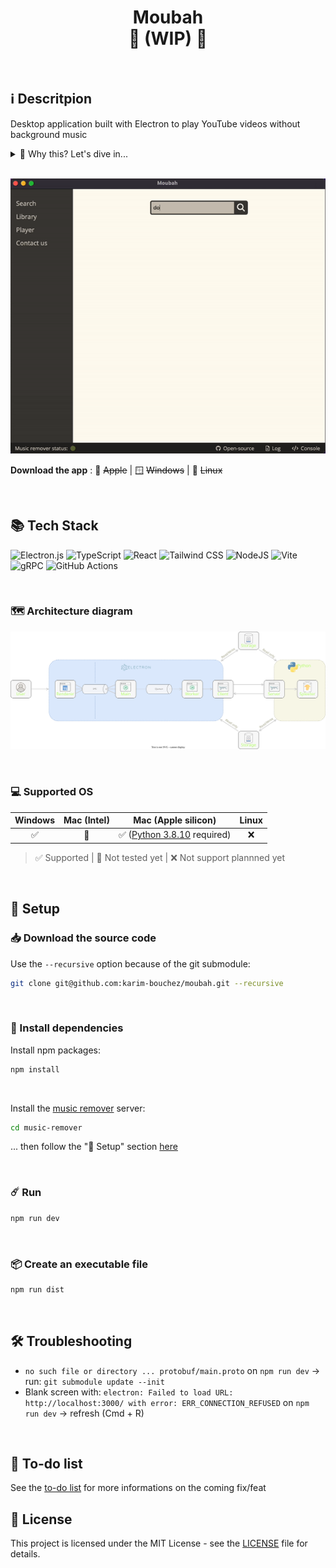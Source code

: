 <h1 align="center">
    Moubah</br>
    🚧 (WIP) 🚧 </br>
</h1>
</br>

## ℹ️ Descritpion

Desktop application built with Electron to play YouTube videos without background music

<details>
<summary>🔎 Why this? Let's dive in...</summary>

</br>

> Desktop application ...

A web page would have been more convenient for the end user, but the processing of the video requires a high CPU and/or GPU consumption combined with non-javascript dependencies that cannot take place in a browser (client side).
A solution could have been to place this processing on the server side, but this would have had a considerable cost and the primary objective of this service is to be 100% free. This could happen in the future in cha Allah with the financial support of the community, but not now.

"What about a mobile app?"
Here, the problem with doing client-side processing is that the machine learning model trained to separate voice from audio is not currently compatible to run on a phone (as far as I know, this [PR](https://github.com/deezer/spleeter/issues/477) is still opened, this [project](https://github.com/FaceOnLive/Spleeter-Android-iOS) doesn't seem to work, and the processing time would have been to slow anyway).
As for the problem of server-side processing, it's the same as for the web version: not impossible, but it's not free

> ... built with Electron ...

A GUI built with a Python framework would have been technically simpler, but I turned to Electron to deepen my knowledge of the front end stack: JS / TS / React / HTML / CSS

> ... to play YouTube videos without background music

For the moment, only youtube videos are supported, but in the future, audios/videos can also be imported directly from the computer to have the background music removed, bi idhni Allah.
The app is centred around youtube as there is a lot of useful (e.g. tutorials) and/or entertaining (e.g. documentaries) content available on this platform with music in the background. This being haram in Islam, this app makes it... Moubah

</details>

</br>

<p align="center">
  <img src="demo.gif" alt="Example of Moubah usage" />
</p>

**Download the app** : 🍏 ~~Apple~~ | 🪟 ~~Windows~~ | 🐧 ~~Linux~~

<!-- For mac: xattr -d com.apple.quarantine /Users/karim/Downloads/moubah-1.0.0.app -->

</br>

## 📚 Tech Stack

![Electron.js](https://img.shields.io/badge/Electron-191970?style=for-the-badge&logo=Electron&logoColor=white)
![TypeScript](https://img.shields.io/badge/typescript-3178C6?style=for-the-badge&logo=typescript&logoColor=white)
![React](https://img.shields.io/badge/react-61DAFB?style=for-the-badge&logo=react&logoColor=white)
![Tailwind CSS](https://img.shields.io/badge/tailwindcss-06B6D4?style=for-the-badge&logo=tailwindcss&logoColor=white)
![NodeJS](https://img.shields.io/badge/node.js-6DA55F?style=for-the-badge&logo=node.js&logoColor=white)
![Vite](https://img.shields.io/badge/vite-646CFF?style=for-the-badge&logo=vite&logoColor=white)
![gRPC](https://img.shields.io/badge/gRPC-244c5a.svg?style=for-the-badge&logoColor=white)
![GitHub Actions](https://img.shields.io/badge/github_actions-2088FF.svg?style=for-the-badge&logo=githubactions&logoColor=white)

</br>

### 🗺 Architecture diagram

<p align="center">
  <img src="moubah-architecture.drawio.svg" alt="Moubah architecture diagram" />
</p>

</br>

### 💻 Supported OS

| Windows | Mac (Intel) |                                 Mac (Apple silicon)                                  | Linux |
| :-----: | :---------: | :----------------------------------------------------------------------------------: | :---: |
|   ✅    |     📆      | ✅ ([Python 3.8.10](https://www.python.org/downloads/release/python-3810/) required) |  ❌   |

> ✅ Supported | 📆 Not tested yet | ❌ Not support plannned yet

</br>

## 🔧 Setup

### 📥 Download the source code

Use the `--recursive` option because of the git submodule:

```bash
git clone git@github.com:karim-bouchez/moubah.git --recursive
```

</br>

### 🔗 Install dependencies

Install npm packages:

```bash
npm install
```

</br>

Install the [music remover](https://github.com/karim-bouchez/music-remover) server:

```bash
cd music-remover
```

... then follow the "🔧 Setup" section [here](https://github.com/karim-bouchez/music-remover#-setup)

</br>

### ☄️ Run

```bash
npm run dev
```

</br>

### 📦 Create an executable file

```bash
npm run dist
```

</br>

## 🛠 Troubleshooting

-   `no such file or directory ... protobuf/main.proto` on `npm run dev` -> run: `git submodule update --init`
-   Blank screen with: `electron: Failed to load URL: http://localhost:3000/ with error: ERR_CONNECTION_REFUSED` on `npm run dev` -> refresh (Cmd + R)

</br>

## 🎯 To-do list

See the [to-do list](todos.md) for more informations on the coming fix/feat

## 📜 License

This project is licensed under the MIT License - see the [LICENSE](LICENSE) file for details.
